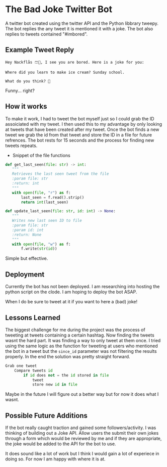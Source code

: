
# The Bad Joke Twitter Bot

A twitter bot created using the twitter API and the Python libbrary tweepy.
The bot replies the any tweet it is mentioned it with a joke. The bot also replies to tweets contained "#imbored".


## Example Tweet Reply

```tweet
Hey Nackflås 🩳🔫, I see you are bored. Here is a joke for you:

Where did you learn to make ice cream? Sunday school.

What do you think? 🤖
```
Funny... right? 



## How it works
 
 To make it work, I had to tweet the bot myself just so I could grab the ID
 assoiciated with my tweet. I then used this to my advantage by only looking
 at tweets that have been created after my tweet. Once the bot finds a new tweet we grab
 the id from that tweet and store the ID in a file for future refrences. The bot rests for 15 seconds and the process for finding new tweets repeats.


 * Snippet of the file functions

 ```python
 def get_last_seen(file: str) -> int:
    """
    Retrieves the last seen tweet from the file
    :param file: str
    :return: int
    """
    with open(file, "r") as f:
        last_seen = f.read().strip()
        return int(last_seen)
 ```

 ```python 
 def update_last_seen(file: str, id: int) -> None:
    """
    Writes new last seen ID to file
    :param file: str
    :param id: int
    :return: None
    """
    with open(file, "w") as f:
        f.write(str(id))
 ```

 Simple but effective.
## Deployment

Currently the bot has not been deployed. I am researching into hosting  the 
python script on the clode. I am hoping to deploy the bot ASAP.

When I do be sure to tweet at it if you want to here a (bad) joke!



## Lessons Learned

The biggest challenge for me during the project was
the process of tweeting at tweets containing a certain hashtag.
Now finding the tweets wasnt the hard part. It was finding
a way to only tweet at them once. I tried using the same logic as the function
for tweeting at users who mentioned the bot in a tweet but the ``` since_id ``` parameter was not filtering the results properly.
In the end the solution was pretty straight forward.

```python
Grab one tweet
    Compare tweets id
        if id does not = the id stored in file
            tweet
            store new id in file
```
Maybe in the future I will figure out a better way but for now it does what I wasnt.


## Possible Future Additions

If the bot really caught traction and gained some followers/activity. 
I was thinking of building out a Joke API. Allow users the submit their own jokes through a form which
would be reviewed by me and if they are appropriate, the joke would be added to the API for the bot to use.

It does sound like a lot of work but I think I would gain a lot of experiece in doing so. For
now I am happy with where it is at.
